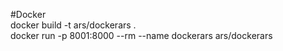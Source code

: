 #Docker  
docker build -t ars/dockerars .  
docker run -p 8001:8000 --rm --name dockerars ars/dockerars  
